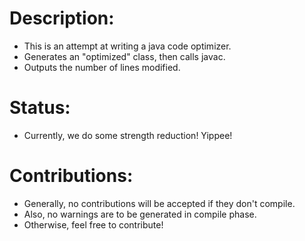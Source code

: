 Description:
============
 - This is an attempt at writing a java code optimizer.
 - Generates an "optimized" class, then calls javac.
 - Outputs the number of lines modified.

Status:
=======
 - Currently, we do some strength reduction! Yippee!


Contributions:
==============
 - Generally, no contributions will be accepted if they don't compile.
 - Also, no warnings are to be generated in compile phase.
 - Otherwise, feel free to contribute!
